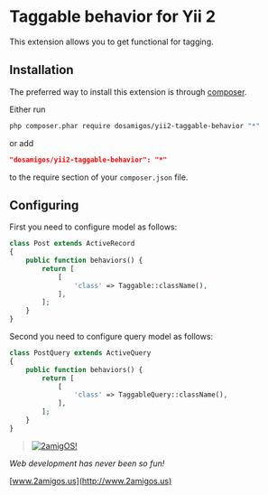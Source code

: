 Taggable behavior for Yii 2
===========================

This extension allows you to get functional for tagging.

Installation
------------

The preferred way to install this extension is through [composer](http://getcomposer.org/download/).

Either run

```sh
php composer.phar require dosamigos/yii2-taggable-behavior "*"
```

or add

```json
"dosamigos/yii2-taggable-behavior": "*"
```

to the require section of your `composer.json` file.

Configuring
--------------------------

First you need to configure model as follows:

```php
class Post extends ActiveRecord
{
	public function behaviors() {
		return [
			[
				'class' => Taggable::className(),
			],
		];
	}
}
```

Second you need to configure query model as follows:

```php
class PostQuery extends ActiveQuery
{
	public function behaviors() {
		return [
			[
				'class' => TaggableQuery::className(),
			],
		];
	}
}
```

> [![2amigOS!](http://www.gravatar.com/avatar/55363394d72945ff7ed312556ec041e0.png)](http://www.2amigos.us)

<i>Web development has never been so fun!</i>

[www.2amigos.us](http://www.2amigos.us)

